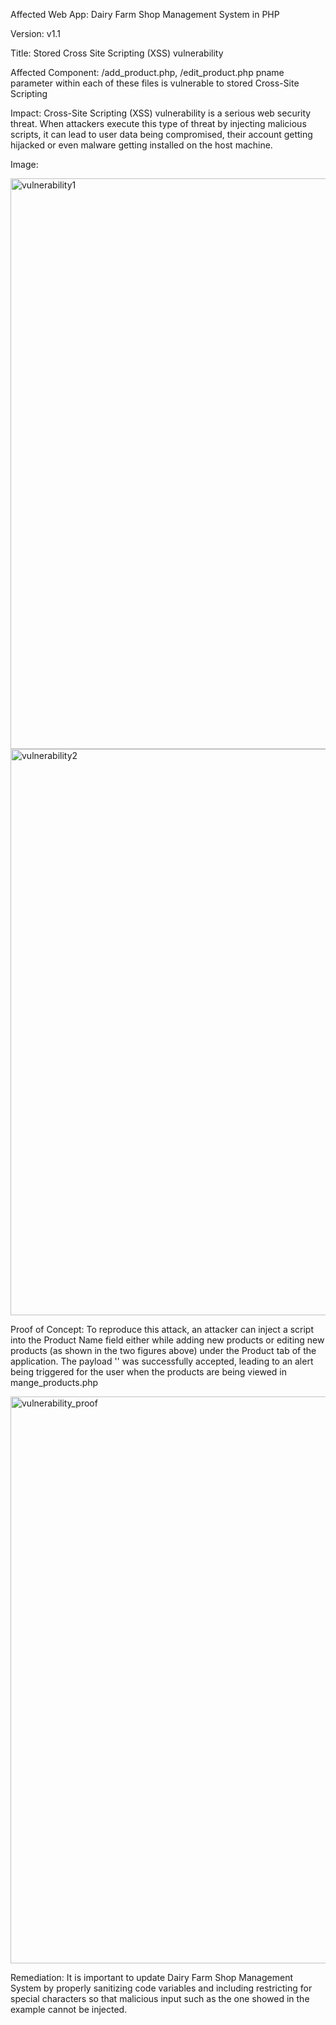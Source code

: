 Affected Web App: Dairy Farm Shop Management System in PHP

Version: v1.1

Title: Stored Cross Site Scripting (XSS) vulnerability

Affected Component: /add_product.php, /edit_product.php
                    pname parameter within each of these files is vulnerable to stored Cross-Site Scripting

Impact: Cross-Site Scripting (XSS) vulnerability is a serious web security threat. When attackers execute this type of threat by injecting malicious scripts, it can lead to user data being compromised, their account getting hijacked or even malware getting installed on the host machine.

Image: 

<img width="913" alt="vulnerability1" src="https://github.com/user-attachments/assets/0a2a34a8-fd0f-488f-b526-f47dfd93d953"> <br />
<img width="906" alt="vulnerability2" src="https://github.com/user-attachments/assets/fff3f608-f437-4858-9834-633c04bf7c22">

Proof of Concept: To reproduce this attack, an attacker can inject a script into the Product Name field either while adding new products or editing new products (as shown in the two figures above) under the Product tab of the application. The payload '<script>alert(1)</script>' was successfully accepted, leading to an alert being triggered for the user when the products are being viewed in mange_products.php

<img width="907" alt="vulnerability_proof" src="https://github.com/user-attachments/assets/17039174-5e72-4d13-9550-57a086db5f54">

Remediation: It is important to update Dairy Farm Shop Management System by properly sanitizing code variables and including restricting for special characters so that malicious input such as the one showed in the example cannot be injected.
